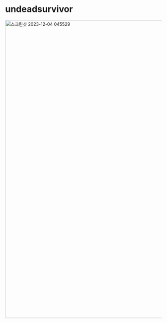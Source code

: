 # undeadsurvivor
<img width="959" alt="스크린샷 2023-12-04 045529" src="https://github.com/YoungHyun1728/undeadsurvivor/assets/114234759/ee134bb0-734f-46c5-be06-f43b8ed7eafa">
